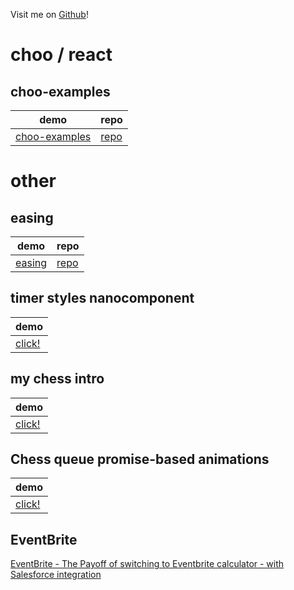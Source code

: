 Visit me on [Github](https://github.com/rook2pawn)!

# choo / react

## choo-examples

|demo|repo|
|----|----|
|[choo-examples](/choo-examples)| [repo](https://github.com/rook2pawn/choo-examples) |

# other

## easing

|demo|repo|
|----|----|
|[easing](/node-easing) | [repo](https://github.com/rook2pawn/node-easing) |


## timer styles nanocomponent

|demo|
|----|
|[click!](http://curlpaste.com:8082/)|


## my chess intro

|demo|
|----|
|[click!](http://curlpaste.com:8080/)|

## Chess queue promise-based animations

|demo|
|----|
|[click!](http://curlpaste.com:8081/)|

## EventBrite

[EventBrite - The Payoff of switching to Eventbrite calculator - with Salesforce integration](https://www.eventbrite.com/blog/academy/event-roi-calculator/)
